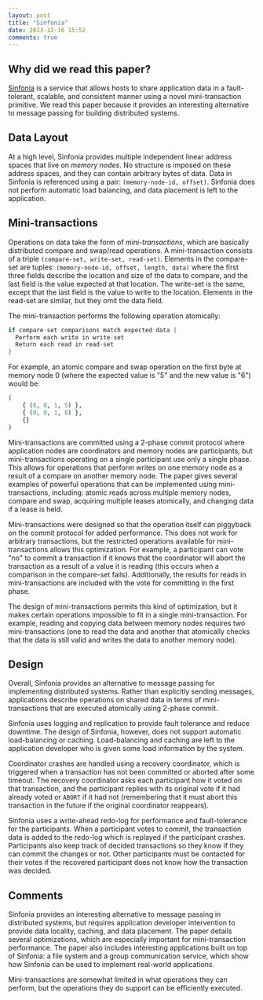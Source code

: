 ```yaml
---
layout: post
title: "Sinfonia"
date: 2013-12-16 15:52
comments: true
---
```


## Why did we read this paper?

[Sinfonia](http://www.cs.princeton.edu/courses/archive/fall08/cos597B/papers/sinfonia.pdf)
is a service that allows hosts to share application data in a
fault-tolerant, scalable, and consistent manner using a novel
mini-transaction primitive. We read this paper because it provides
an interesting alternative to message passing for building distributed
systems.

## Data Layout

At a high level, Sinfonia provides multiple independent linear address spaces that live on *memory nodes*. No structure is imposed on these address spaces, and they can contain arbitrary bytes of data. Data in Sinfonia is referenced using a pair: `(memory-node-id, offset)`. Sinfonia does not perform automatic load balancing, and data placement is left to the application.

## Mini-transactions

Operations on data take the form of *mini-transactions*, which are
basically distributed compare and swap/read operations. A mini-transaction
consists of a triple `(compare-set, write-set, read-set)`. Elements in the compare-set are tuples: `(memory-node-id, offset, length, data)` where the first three fields describe the location and size of the data to compare, and the last field is the value expected at that location. The write-set is the same, except that the last field is the value to write to the location. Elements in the read-set are similar, but they omit the data field.

The mini-transaction performs the following operation atomically:

```c
if compare-set comparisons match expected data {
  Perform each write in write-set
  Return each read in read-set
}
```

For example, an atomic compare and swap operation on the first byte at memory node 0 (where the expected value is "5" and the new value is "6") would be:

```python
(
    { (0, 0, 1, 5) },
    { (0, 0, 1, 6) },
    {}
)
```

Mini-transactions are committed using a 2-phase commit protocol where
application nodes are coordinators and memory nodes are participants,
but mini-transactions operating on a single participant use only a
single phase. This allows for operations that perform writes on one
memory node as a result of a compare on another memory node. The
paper gives several examples of powerful operations that can be
implemented using mini-transactions, including: atomic reads across
multiple memory nodes, compare and swap, acquiring multiple leases
atomically, and changing data if a lease is held. 

Mini-transactions were designed so that the operation itself can
piggyback on the commit protocol for added performance.  This does
not work for arbitrary transactions, but the restricted operations
available for mini-transactions allows this optimization.  For
example, a participant can vote "no" to commit a transaction if it
knows that the coordinator will abort the transaction as a result
of a value it is reading (this occurs when a comparison in the
compare-set fails). Additionally, the results for reads in
mini-transactions are included with the vote for committing in the
first phase.

The design of mini-transactions permits this kind of optimization,
but it makes certain operations impossible to fit in a single
mini-transaction. For example, reading and copying data between
memory nodes requires two mini-transactions (one to read the data
and another that atomically checks that the data is still valid and
writes the data to another memory node).

## Design

Overall, Sinfonia provides an alternative to message passing for
implementing distributed systems. Rather than explicitly sending
messages, applications describe operations on shared data in terms
of mini-transactions that are executed atomically using 2-phase
commit.

Sinfonia uses logging and replication to provide fault tolerance
and reduce downtime. The design of Sinfonia, however, does not
support automatic load-balancing or caching. Load-balancing and
caching are left to the application developer who is given some
load information by the system.

Coordinator crashes are handled using a recovery coordinator, which
is triggered when a transaction has not been committed or aborted
after some timeout. The recovery coordinator asks each participant
how it voted on that transaction, and the participant replies with
its original vote if it had already voted or `ABORT` if it had not
(remembering that it must abort this transaction in the future if
the original coordinator reappears).

Sinfonia uses a write-ahead redo-log for performance and fault-tolerance
for the participants.  When a participant votes to commit, the
transaction data is added to the redo-log which is replayed if the
participant crashes. Participants also keep track of decided
transactions so they know if they can commit the changes or not.
Other participants must be contacted for their votes if the
recovered participant does not know how the transaction was
decided.

## Comments

Sinfonia provides an interesting alternative to message passing in
distributed systems, but requires application developer intervention
to provide data locality, caching, and data placement. The paper
details several optimizations, which are especially important for
mini-transaction performance. The paper also includes interesting
applications built on top of Sinfonia: a file system and a group
communication service, which show how Sinfonia can be used to
implement real-world applications.

Mini-transactions are somewhat limited in what operations they can perform, but the 
operations they do support can be efficiently executed.
